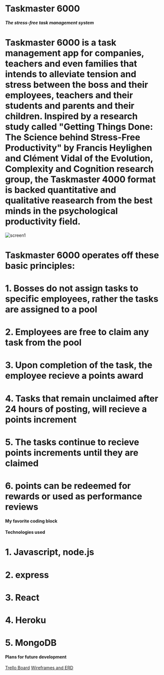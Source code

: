 # Taskmaster 6000
##### The stress-free task management system


# Taskmaster 6000 is a task management app for companies, teachers and even families that intends to alleviate tension and stress between the boss and their employees, teachers and their students and parents and their children.  Inspired by a research study called "Getting Things Done: The Science behind Stress-Free Productivity" by Francis Heylighen and Clément Vidal of the Evolution, Complexity and Cognition research group, the Taskmaster 4000 format is backed quantitative and qualitative reasearch from the best minds in the psychological productivity field.
![screen1](https://i.imgur.com/uzID8Jp.png)

# Taskmaster 6000 operates off these basic principles:
# 1. Bosses do not assign tasks to specific employees, rather the tasks are assigned to a pool
# 2. Employees are free to claim any task from the pool
# 3. Upon completion of the task, the employee recieve a points award
# 4. Tasks that remain unclaimed after 24 hours of posting, will recieve a points increment
# 5. The tasks continue to recieve points increments until they are claimed
# 6. points can be redeemed for rewards or used as performance reviews


#### My favorite coding block

#### Technologies used
# 1. Javascript, node.js
# 2. express
# 3. React
# 4. Heroku
# 5. MongoDB

#### Plans for future development
[Trello Board](https://trello.com/b/UTOmquNt/project-4)
[Wireframes and ERD](https://docs.google.com/presentation/d/11EuNJhwRJCv99f4DE6bK3_KdAYKsQksclJhKI6ynD-0/edit?usp=sharing)


